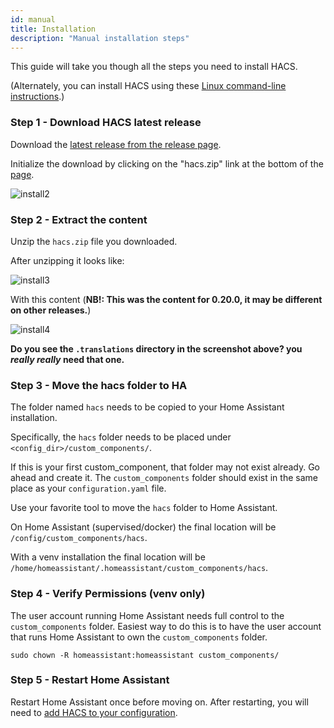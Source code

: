 ```yaml
---
id: manual
title: Installation
description: "Manual installation steps"
---
```


This guide will take you though all the steps you need to install HACS.

(Alternately, you can install HACS using these [Linux command-line instructions](installation/manual_cli.md).)

### Step 1 - Download HACS latest release

Download the [latest release from the release page](https://github.com/custom-components/hacs/releases/latest).

Initialize the download by clicking on the "hacs.zip" link at the bottom of the [page](https://github.com/custom-components/hacs/releases/latest).

![install2](/img/install2.png)

### Step 2 - Extract the content

Unzip the `hacs.zip` file you downloaded.

After unzipping it looks like:

![install3](/img/install3.png)

With this content (**NB!: This was the content for 0.20.0, it may be different on other releases.**)

![install4](/img/install4.png)

**Do you see the `.translations` directory in the screenshot above? you _really really_ need that one.**

### Step 3 - Move the hacs folder to HA

The folder named `hacs` needs to be copied to your Home Assistant installation.

Specifically, the `hacs` folder needs to be placed under `<config_dir>/custom_components/`.

If this is your first custom_component, that folder may not exist already. Go ahead and create it. The `custom_components` folder should exist in the same place as your `configuration.yaml` file.

Use your favorite tool to move the `hacs` folder to Home Assistant.

On Home Assistant (supervised/docker) the final location will be `/config/custom_components/hacs`.

With a venv installation the final location will be `/home/homeassistant/.homeassistant/custom_components/hacs`.

### Step 4 - Verify Permissions (venv only)


The user account running Home Assistant needs full control to the `custom_components` folder. Easiest way to do this is to have the user account that runs Home Assistant to own the `custom_components` folder.

```
sudo chown -R homeassistant:homeassistant custom_components/
````

### Step 5 - Restart Home Assistant

Restart Home Assistant once before moving on. After restarting, you will need to [add HACS to your configuration](configuration/start.md).

